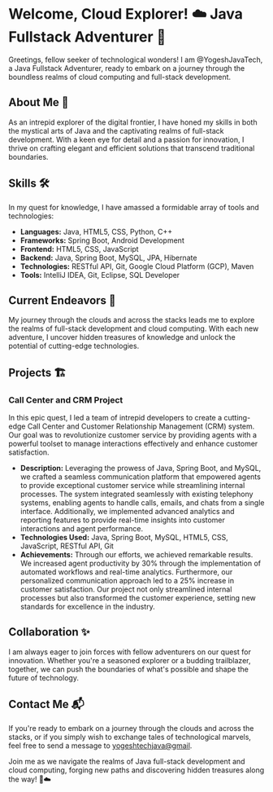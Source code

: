 # Welcome, Cloud Explorer! ☁️ Java Fullstack Adventurer 🚀

Greetings, fellow seeker of technological wonders! I am @YogeshJavaTech, a Java Fullstack Adventurer, ready to embark on a journey through the boundless realms of cloud computing and full-stack development.

## About Me 🌟
As an intrepid explorer of the digital frontier, I have honed my skills in both the mystical arts of Java and the captivating realms of full-stack development. With a keen eye for detail and a passion for innovation, I thrive on crafting elegant and efficient solutions that transcend traditional boundaries.

## Skills 🛠️
In my quest for knowledge, I have amassed a formidable array of tools and technologies:
- **Languages:** Java, HTML5, CSS, Python, C++
- **Frameworks:** Spring Boot, Android Development
- **Frontend:** HTML5, CSS, JavaScript
- **Backend:** Java, Spring Boot, MySQL, JPA, Hibernate
- **Technologies:** RESTful API, Git, Google Cloud Platform (GCP), Maven
- **Tools:** IntelliJ IDEA, Git, Eclipse, SQL Developer

## Current Endeavors 🚀
My journey through the clouds and across the stacks leads me to explore the realms of full-stack development and cloud computing. With each new adventure, I uncover hidden treasures of knowledge and unlock the potential of cutting-edge technologies.

## Projects 🏗️
### Call Center and CRM Project
In this epic quest, I led a team of intrepid developers to create a cutting-edge Call Center and Customer Relationship Management (CRM) system. Our goal was to revolutionize customer service by providing agents with a powerful toolset to manage interactions effectively and enhance customer satisfaction.
- **Description:** Leveraging the prowess of Java, Spring Boot, and MySQL, we crafted a seamless communication platform that empowered agents to provide exceptional customer service while streamlining internal processes. The system integrated seamlessly with existing telephony systems, enabling agents to handle calls, emails, and chats from a single interface. Additionally, we implemented advanced analytics and reporting features to provide real-time insights into customer interactions and agent performance.
- **Technologies Used:** Java, Spring Boot, MySQL, HTML5, CSS, JavaScript, RESTful API, Git
- **Achievements:** Through our efforts, we achieved remarkable results. We increased agent productivity by 30% through the implementation of automated workflows and real-time analytics. Furthermore, our personalized communication approach led to a 25% increase in customer satisfaction. Our project not only streamlined internal processes but also transformed the customer experience, setting new standards for excellence in the industry.

## Collaboration ✨
I am always eager to join forces with fellow adventurers on our quest for innovation. Whether you're a seasoned explorer or a budding trailblazer, together, we can push the boundaries of what's possible and shape the future of technology.

## Contact Me 📬
If you're ready to embark on a journey through the clouds and across the stacks, or if you simply wish to exchange tales of technological marvels, feel free to send a message to [yogeshtechjava@gmail](mailto:yogeshtechjava@gmail).

Join me as we navigate the realms of Java full-stack development and cloud computing, forging new paths and discovering hidden treasures along the way! 🚀☁️
